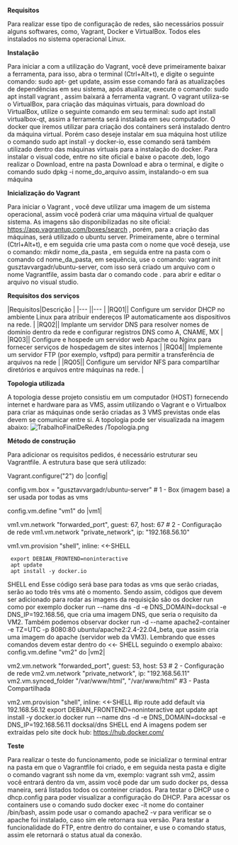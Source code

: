 **Requisitos**

Para realizar esse tipo de configuração de redes, são necessários possuir alguns softwares, como, Vagrant, Docker e VirtualBox. Todos eles instalados no sistema operacional Linux.

**Instalação**

Para iniciar a com a utilização do Vagrant, você deve primeiramente baixar a ferramenta, para isso, abra o terminal (Ctrl+Alt+t), e digite o seguinte comando: sudo apt- get update, assim esse comando fará as atualizações de dependências em seu sistema, após atualizar, execute o comando: sudo apt install vagrant , assim baixará a ferramenta vagrant. O vagrant utiliza-se o VirtualBox, para criação das máquinas virtuais, para download do VirtualBox, utilize o seguinte comando em seu terminal: sudo apt install virtualbox-qt, assim a ferramenta será instalada em seu computador. O docker que iremos utilizar para criação dos containers será instalado dentro da máquina virtual. Porém caso deseje instalar em sua máquina host utilize o comando sudo apt install -y docker-io, esse comando será também utilizado dentro das máquinas virtuais para a instalação do docker. Para instalar o visual code,  entre no site oficial e baixe o pacote .deb, logo realizar o Download, entre na pasta Download  e abra o terminal, e digite o comando sudo dpkg -i nome_do_arquivo assim, instalando-o em sua máquina

**Inicialização do Vagrant**

Para iniciar o Vagrant , você deve utilizar uma imagem de um sistema operacional, assim você poderá criar uma máquina virtual de qualquer sistema. As imagens são disponibilizadas no site oficial: https://app.vagrantup.com/boxes/search , porém, para a criação das máquinas, será utilizado o ubuntu server. Primeiramente, abre o terminal (Ctrl+Alt+t), e em seguida crie uma pasta com o nome que você deseja, use o comando: mkdir nome_da_pasta , em seguida entre na pasta com o comando cd nome_da_pasta, em sequência, use o comando: vagrant init gusztavvargadr/ubuntu-server, com isso será criado um arquivo com o nome Vagrantfile, assim basta dar o comando code . para abrir e editar o arquivo no visual studio.

**Requisitos dos serviços** 

|Requisitos|Descrição                                                                                                       |
|--- ||---                                                                                                                  |
|RQ01|| Configure um servidor DHCP no ambiente Linux para atribuir endereços IP automaticamente aos dispositivos na rede.   |
|RQ02|| Implante um servidor DNS para resolver nomes de domínio dentro da rede e configurar registros DNS como A, CNAME, MX |
|RQ03|| Configure e hospede um servidor web Apache ou Nginx para fornecer serviços de hospedagem de sites internos          |
|RQ04|| Implemente um servidor FTP (por exemplo, vsftpd) para permitir a transferência de arquivos na rede                  |
|RQ05|| Configure um servidor NFS para compartilhar diretórios e arquivos entre máquinas na rede.                           |



**Topologia utilizada**

A topologia desse projeto consistiu em um computador (HOST)  fornecendo internet e hardware para as VMS, assim utilizando o Vagrant e o Virtualbox para criar as máquinas onde serão criadas as 3 VMS previstas onde  elas devem se comunicar entre si.
A topologia pode ser  visualizada na imagem abaixo: 
![ TrabalhoFinalDeRedes
/Topologia.png
](Topologia.png)




**Método de construção**

Para adicionar os requisitos pedidos, é necessário estruturar seu Vagrantfile. A estrutura base que será utilizado: 

Vagrant.configure("2") do |config|

 config.vm.box = "gusztavvargadr/ubuntu-server"   # 1 - Box (imagem base) a ser usada por todas as vms

 config.vm.define "vm1" do |vm1|

   vm1.vm.network "forwarded_port", guest: 67, host: 67 # 2  - Configuração de rede
   vm1.vm.network "private_network", ip: "192.168.56.10"
 
   vm1.vm.provision "shell", inline: <<-SHELL

     export DEBIAN_FRONTEND=noninteractive
     apt update
     apt install -y docker.io

   SHELL
 end
Esse código será base para todas as vms que serão criadas, serão ao todo três vms até o momento. Sendo assim, códigos que devem ser adicionado para rodar as imagens da requisição são os docker run como por exemplo docker run --name dns -d -e DNS_DOMAIN=docksal -e DNS_IP=192.168.56, que cria uma imagem DNS, que seria o requisito da VM2. Também podemos observar docker run -d --name apache2-container -e TZ=UTC -p 8080:80 ubuntu/apache2:2.4-22.04_beta, que assim cria uma imagem do apache (servidor web da VM3). Lembrando que esses comandos devem estar dentro do <<- SHELL seguindo o exemplo abaixo:
config.vm.define "vm2" do |vm2|

   vm2.vm.network "forwarded_port", guest: 53, host: 53 # 2  - Configuração de rede
   vm2.vm.network "private_network", ip: "192.168.56.11"
   vm2.vm.synced_folder "/var/www/html", "/var/www/html" #3 - Pasta Compartilhada
 
   vm2.vm.provision "shell", inline: <<-SHELL
     #ip route add default via 192.168.56.12
     export DEBIAN_FRONTEND=noninteractive
     apt update
     apt install -y docker.io
     docker run --name dns -d -e DNS_DOMAIN=docksal -e DNS_IP=192.168.56.11 docksal/dns
   SHELL
 end
A imagens podem ser extraídas pelo site dock hub: https://hub.docker.com/

**Teste**

Para realizar o teste do funcionamento, pode se inicializar o terminal entrar na pasta em que o Vagrantfile foi criado, e em seguida nesta pasta e digite o comando vagrant ssh nome da vm, exemplo: vagrant ssh vm2, assim você entrará dentro da vm, assim você pode dar um sudo docker ps, dessa maneira, será listados todos os conteiner criados. 
Para testar o DHCP  use o dhcp.config para poder visualizar a configuração do DHCP.
Para acessar os containers use o comando sudo docker exec -it nome do container /bin/bash, assim pode usar o comando apache2 -v para verificar se o apache foi instalado, caso sim ele retornara sua versão.
Para testar a funcionalidade do FTP, entre dentro do container, e use o comando status, assim ele retornará o status atual da conexão.




